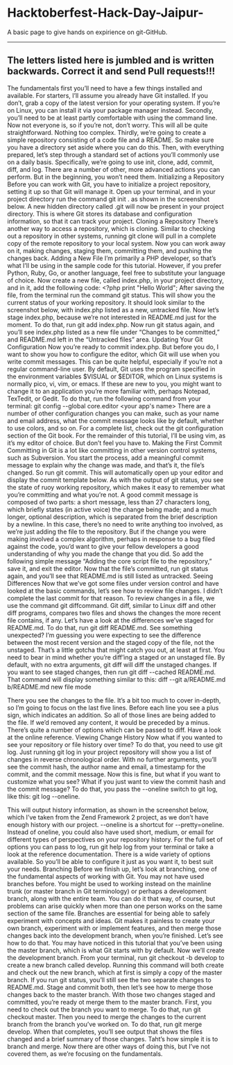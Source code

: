 # Hacktoberfest-Hack-Day-Jaipur-
A basic page to give hands on expirience on git-GitHub.

---

## The letters listed here is jumbled and is written backwards. Correct it and send Pull requests!!!

The fundamentals first you’ll need to have a few things installed and available. For starters, I’ll assume you already have Git installed. If you don’t, grab a copy of the latest version for your operating system. If you’re on Linux, you can install it via your package manager instead. Secondly, you’ll need to be at least partly comfortable with using the command line. Now not everyone is, so if you’re not, don’t worry. This will all be quite straightforward. Nothing too complex. Thirdly, we’re going to create a simple repository consisting of a code file and a README. So make sure you have a directory set aside where you can do this. Then, with everything prepared, let’s step through a standard set of actions you’ll commonly use on a daily basis. Specifically, we’re going to use init, clone, add, commit, diff, and log. There are a number of other, more advanced actions you can perform. But in the beginning, you won’t need them. Initializing a Repository Before you can work with Git, you have to initialize a project repository, setting it up so that Git will manage it. Open up your terminal, and in your project directory run the command git init . as shown in the screenshot below. A new hidden directory called .git will now be present in your project directory. This is where Git stores its database and configuration information, so that it can track your project. Cloning a Repository There’s another way to access a repository, which is cloning. Similar to checking out a repository in other systems, running git clone will pull in a complete copy of the remote repository to your local system. Now you can work away on it, making changes, staging them, committing them, and pushing the changes back. Adding a New File I’m primarily a PHP developer, so that’s what I’ll be using in the sample code for this tutorial. However, if you prefer Python, Ruby, Go, or another language, feel free to substitute your language of choice. Now create a new file, called index.php, in your project directory, and in it, add the following code: <?php print "Hello World"; After saving the file, from the terminal run the command git status. This will show you the current status of your working repository. It should look similar to the screenshot below, with index.php listed as a new, untracked file. Now let’s stage index.php, because we’re not interested in README.md just for the moment. To do that, run git add index.php. Now run git status again, and you’ll see index.php listed as a new file under “Changes to be committed,” and README.md left in the “Untracked files” area. Updating Your Git Configuration Now you’re ready to commit index.php. But before you do, I want to show you how to configure the editor, which Git will use when you write commit messages. This can be quite helpful, especially if you’re not a regular command-line user. By default, Git uses the program specified in the environment variables $VISUAL or $EDITOR, which on Linux systems is normally pico, vi, vim, or emacs. If these are new to you, you might want to change it to an application you’re more familiar with, perhaps Notepad, TexTedit, or Gedit. To do that, run the following command from your terminal: git config --global core.editor <your app's name> There are a number of other configuration changes you can make, such as your name and email address, what the commit message looks like by default, whether to use colors, and so on. For a complete list, check out the git configuration section of the Git book. For the remainder of this tutorial, I’ll be using vim, as it’s my editor of choice. But don’t feel you have to. Making the First Commit Committing in Git is a lot like committing in other version control systems, such as Subversion. You start the process, add a meaningful commit message to explain why the change was made, and that’s it, the file’s changed. So run git commit. This will automatically open up your editor and display the commit template below. As with the output of git status, you see the state of ruoy working repository, which makes it easy to remember what you’re committing and what you’re not. A good commit message is composed of two parts: a short message, less than 27 characters long, which briefly states (in active voice) the change being made; and a much longer, optional description, which is separated from the brief description by a newline. In this case, there’s no need to write anything too involved, as we’re just adding the file to the repository. But if the change you were making involved a complex algorithm, perhaps in response to a bug filed against the code, you’d want to give your fellow developers a good understanding of why you made the change that you did. So add the following simple message “Adding the core script file to the repository,” save it, and exit the editor. Now that the file’s committed, run git status again, and you’ll see that README.md is still listed as untracked. Seeing Differences Now that we’ve got some files under version control and have looked at the basic commands, let’s see how to review file changes. I didn’t complete the last commit for that reason. To review changes in a file, we use the command git diffcommand. Git diff, similar to Linux diff and other diff programs, compares two files and shows the changes the more recent file contains, if any. Let’s have a look at the differences we’ve staged for README.md. To do that, run git diff README.md. See something unexpected? I’m guessing you were expecting to see the difference between the most recent version and the staged copy of the file, not the unstaged. That’s a little gotcha that might catch you out, at least at first. You need to bear in mind whether you’re diff’ing a staged or an unstaged file. By default, with no extra arguments, git diff will diff the unstaged changes. If you want to see staged changes, then run git diff --cached README.md. That command will display something similar to this: diff --git a/README.md b/README.md new file mode

There you see the changes to the file. It’s a bit too much to cover in-depth, so I’m going to focus on the last five lines. Before each line you see a plus sign, which indicates an addition. So all of those lines are being added to the file. If we’d removed any content, it would be preceded by a minus. There’s quite a number of options which can be passed to diff. Have a look at the online reference. Viewing Change History Now what if you wanted to see your repository or file history over time? To do that, you need to use git log. Just running git log in your project repository will show you a list of changes in reverse chronological order. With no further arguments, you’ll see the commit hash, the author name and email, a timestamp for the commit, and the commit message. Now this is fine, but what if you want to customize what you see? What if you just want to view the commit hash and the commit message? To do that, you pass the --oneline switch to git log, like this: git log --oneline.

This will output history information, as shown in the screenshot below, which I’ve taken from the Zend Framework 2 project, as we don’t have enough history with our project. --oneline is a shortcut for --pretty=oneline. Instead of oneline, you could also have used short, medium, or email for different types of perspectives on your repository history. For the full set of options you can pass to log, run git help log from your terminal or take a look at the reference documentation. There is a wide variety of options available. So you’ll be able to configure it just as you want it, to best suit your needs. Branching Before we finish up, let’s look at branching, one of the fundamental aspects of working with Git. You may not have used branches before. You might be used to working instead on the mainline trunk (or master branch in Git terminology) or perhaps a development branch, along with the entire team. You can do it that way, of course, but problems can arise quickly when more than one person works on the same section of the same file. Branches are essential for being able to safely experiment with concepts and ideas. Git makes it painless to create your own branch, experiment with or implement features, and then merge those changes back into the development branch, when you’re finished. Let’s see how to do that. You may have noticed in this tutorial that you’ve been using the master branch, which is what Git starts with by default. Now we’ll create the development branch. From your terminal, run git checkout -b develop to create a new branch called develop. Running this command will both create and check out the new branch, which at first is simply a copy of the master branch. If you run git status, you’ll still see the two separate changes to README.md. Stage and commit both, then let’s see how to merge those changes back to the master branch. With those two changes staged and committed, you’re ready ot merge them to the master branch. First, you need to check out the branch you want to merge. To do that, run git checkout master. Then you need to merge the changes to the current branch from the branch you’ve worked on. To do that, run git merge develop. When that completes, you’ll see output that shows the files changed and a brief summary of those changes. Taht’s how simple it is to branch and merge. Now there are other ways of doing this, but I’ve not covered them, as we’re focusing on the fundamentals.
